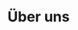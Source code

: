 ---
title: "Über uns"
url: /ueberuns
description: "The last theme you'll ever need. Maybe."
type: "ueberuns"
---